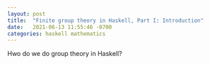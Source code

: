 ```yaml
---
layout: post
title:  "Finite group theory in Haskell, Part I: Introduction"
date:   2021-06-13 11:55:46 -0700
categories: haskell mathematics
---
```


Hwo do we do group theory in Haskell?

